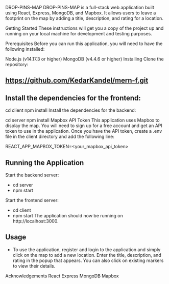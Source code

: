 DROP-PINS-MAP
DROP-PINS-MAP is a full-stack web application built using React, Express, MongoDB, and Mapbox. It allows users to leave a footprint on the map by adding a title, description, and rating for a location.

Getting Started
These instructions will get you a copy of the project up and running on your local machine for development and testing purposes.

Prerequisites
Before you can run this application, you will need to have the following installed:

Node.js (v14.17.3 or higher)
MongoDB (v4.4.6 or higher)
Installing
Clone the repository:

## https://github.com/KedarKandel/mern-f.git
## Install the dependencies for the frontend:

cd client
npm install
Install the dependencies for the backend:

cd server
npm install
Mapbox API Token
This application uses Mapbox to display the map. You will need to sign up for a free account and get an API token to use in the application. Once you have the API token, create a .env file in the client directory and add the following line:

REACT_APP_MAPBOX_TOKEN=<your_mapbox_api_token>

## Running the Application
Start the backend server:

- cd server
- npm start

Start the frontend server:
- cd client
- npm start
The application should now be running on http://localhost:3000.

## Usage
- To use the application, register and login to the application and simply click on the map to add a new location. Enter the title, description, and rating in the popup that appears. You can also click on existing markers to view their details.


Acknowledgements
React
Express
MongoDB
Mapbox
